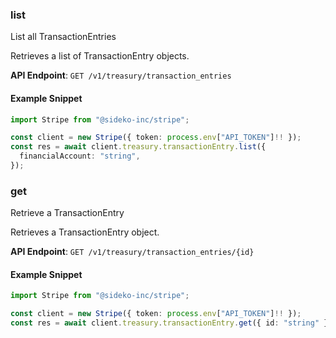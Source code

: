
### list <a name="list"></a>
List all TransactionEntries

<p>Retrieves a list of TransactionEntry objects.</p>

**API Endpoint**: `GET /v1/treasury/transaction_entries`

#### Example Snippet

```typescript
import Stripe from "@sideko-inc/stripe";

const client = new Stripe({ token: process.env["API_TOKEN"]!! });
const res = await client.treasury.transactionEntry.list({
  financialAccount: "string",
});
```

### get <a name="get"></a>
Retrieve a TransactionEntry

<p>Retrieves a TransactionEntry object.</p>

**API Endpoint**: `GET /v1/treasury/transaction_entries/{id}`

#### Example Snippet

```typescript
import Stripe from "@sideko-inc/stripe";

const client = new Stripe({ token: process.env["API_TOKEN"]!! });
const res = await client.treasury.transactionEntry.get({ id: "string" });
```
